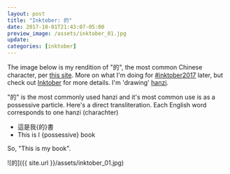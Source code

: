 ```yaml
---
layout: post
title: "Inktober: 的"
date: 2017-10-01T21:43:07-05:00
preview_image: /assets/inktober_01.jpg
update: 
categories: [inktober]
---
```


The image below is my rendition of "的", the most common Chinese character, per [this site](http://www.learnchineseez.com/read-write/traditional/). More on what I'm doing for [#inktober2017](https://twitter.com/hashtag/inktober2017?src=hash) later, but check out [Inktober](https://twitter.com/inktober/status/911044711774687232) for more details. I'm 'drawing' [hanzi](https://en.wikipedia.org/wiki/Chinese_characters).

"的" is the most commonly used hanzi and it's most common use is as a possessive particle. Here's a direct transliteration. Each English word corresponds to one hanzi (charachter)

-  這是我{的}書
-  This is I {possessive} book

So, "This is my book".


![的]({{ site.url }}/assets/inktober_01.jpg)